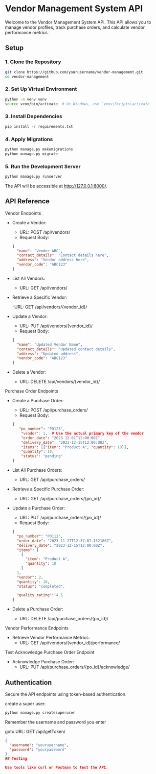 # Vendor Management System API

Welcome to the Vendor Management System API. This API allows you to manage vendor profiles, track purchase orders, and calculate vendor performance metrics.

## Setup

### 1. Clone the Repository

```bash
git clone https://github.com/yourusername/vendor-management.git
cd vendor-management
```

### 2. Set Up Virtual Environment

```bash
python -m venv venv
source venv/bin/activate  # On Windows, use `venv\Scripts\activate`
```

### 3. Install Dependencies

```bash
pip install -r requirements.txt
```

### 4. Apply Migrations

```bash
python manage.py makemigrations
python manage.py migrate
```

### 5. Run the Development Server

```bash
python manage.py runserver
```

The API will be accessible at http://127.0.0.1:8000/.

## API Reference

Vendor Endpoints

- Create a Vendor:

  - URL: POST /api/vendors/
  - Request Body:

  ```json
  {
    "name": "Vendor ABC",
    "contact_details": "Contact details here",
    "address": "Vendor address here",
    "vendor_code": "ABC123"
  }
  ```

- List All Vendors:

  - URL: GET /api/vendors/

- Retrieve a Specific Vendor:

  -URL: GET /api/vendors/{vendor_id}/

- Update a Vendor:

  - URL: PUT /api/vendors/{vendor_id}/
  - Request Body:

  ```json
  {
    "name": "Updated Vendor Name",
    "contact_details": "Updated contact details",
    "address": "Updated address",
    "vendor_code": "ABC123"
  }
  ```

- Delete a Vendor:
  - URL: DELETE /api/vendors/{vendor_id}/

Purchase Order Endpoints

- Create a Purchase Order:

  - URL: POST /api/purchase_orders/
  - Request Body:

  ```json
  {
     "po_number": "PO123",
      "vendor": 1,  # Use the actual primary key of the vendor
      "order_date": "2023-12-01T12:00:00Z",
      "delivery_date": "2023-12-15T12:00:00Z",
      "items": [{"item": "Product A", "quantity": 10}],
      "quantity": 10,
      "status": "pending"
  }
  ```

- List All Purchase Orders:
  - URL: GET /api/purchase_orders/
- Retrieve a Specific Purchase Order:
  - URL: GET /api/purchase_orders/{po_id}/
- Update a Purchase Order:

  - URL: PUT /api/purchase_orders/{po_id}/
  - Request Body:

  ```json
  {
    "po_number": "PO112",
    "order_date": "2023-11-27T12:37:07.152186Z",
    "delivery_date": "2023-12-15T12:00:00Z",
    "items": [
      {
        "item": "Product A",
        "quantity": 10
      }
    ],
    "vendor": 2,
    "quantity": 10,
    "status": "completed",

    "quality_rating": 4.5
  }
  ```

- Delete a Purchase Order:
  - URL: DELETE /api/purchase_orders/{po_id}/

Vendor Performance Endpoints

- Retrieve Vendor Performance Metrics:
  - URL: GET /api/vendors/{vendor_id}/performance/

Test Acknowledge Purchase Order Endpoint

- Acknowledge Purchase Order:
  - URL: PUT /api/purchase_orders/{po_id}/acknowledge/

## Authentication

Secure the API endpoints using token-based authentication.

create a super user:

```bash
python manage.py createsuperuser
```
Remember the username and password you enter

goto URL: GET /api/getToken/
```json
{
  "username": "yourusername",
  "password": "yourpassword"
}
## Testing

Use tools like curl or Postman to test the API.
